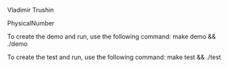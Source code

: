 
Vladimir Trushin

PhysicalNumber

To create the demo and run, use the following command: make demo && ./demo

To create the test and run, use the following command: make test && ./test

